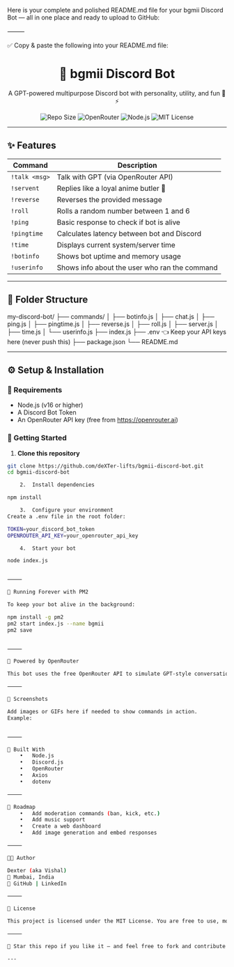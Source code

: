 Here is your complete and polished README.md file for your bgmii Discord Bot — all in one place and ready to upload to GitHub:

⸻

✅ Copy & paste the following into your README.md file:

<h1 align="center">🤖 bgmii Discord Bot</h1>
<p align="center">
  A GPT-powered multipurpose Discord bot with personality, utility, and fun 🎲⚡
</p>

<p align="center">
  <img src="https://img.shields.io/github/repo-size/deXTer-lifts/bgmii-discord-bot?color=blue" alt="Repo Size" />
  <img src="https://img.shields.io/badge/Powered%20By-OpenRouter.ai-%2300A67E" alt="OpenRouter" />
  <img src="https://img.shields.io/badge/Made%20With-Node.js-6DA55F?logo=node.js" alt="Node.js" />
  <img src="https://img.shields.io/badge/License-MIT-yellow" alt="MIT License" />
</p>

---

## ✨ Features

| Command         | Description                                  |
|----------------|----------------------------------------------|
| `!talk <msg>`   | Talk with GPT (via OpenRouter API)           |
| `!servent`      | Replies like a loyal anime butler 🫡         |
| `!reverse`      | Reverses the provided message                |
| `!roll`         | Rolls a random number between 1 and 6        |
| `!ping`         | Basic response to check if bot is alive      |
| `!pingtime`     | Calculates latency between bot and Discord   |
| `!time`         | Displays current system/server time          |
| `!botinfo`      | Shows bot uptime and memory usage            |
| `!userinfo`     | Shows info about the user who ran the command|

---

## 📂 Folder Structure

my-discord-bot/
├── commands/
│   ├── botinfo.js
│   ├── chat.js
│   ├── ping.js
│   ├── pingtime.js
│   ├── reverse.js
│   ├── roll.js
│   ├── server.js
│   ├── time.js
│   └── userinfo.js
├── index.js
├── .env               👈 Keep your API keys here (never push this)
├── package.json
└── README.md

---

## ⚙️ Setup & Installation

### 🔧 Requirements

- Node.js (v16 or higher)
- A Discord Bot Token
- An OpenRouter API key (free from https://openrouter.ai)

### 🚀 Getting Started

1. **Clone this repository**
```bash
git clone https://github.com/deXTer-lifts/bgmii-discord-bot.git
cd bgmii-discord-bot

	2.	Install dependencies

npm install

	3.	Configure your environment
Create a .env file in the root folder:

TOKEN=your_discord_bot_token
OPENROUTER_API_KEY=your_openrouter_api_key

	4.	Start your bot

node index.js


⸻

🔄 Running Forever with PM2

To keep your bot alive in the background:

npm install -g pm2
pm2 start index.js --name bgmii
pm2 save


⸻

🧠 Powered by OpenRouter

This bot uses the free OpenRouter API to simulate GPT-style conversations without needing a paid OpenAI API key.

⸻

📸 Screenshots

Add images or GIFs here if needed to show commands in action.
Example:


⸻

🧰 Built With
	•	Node.js
	•	Discord.js
	•	OpenRouter
	•	Axios
	•	dotenv

⸻

📌 Roadmap
	•	Add moderation commands (ban, kick, etc.)
	•	Add music support
	•	Create a web dashboard
	•	Add image generation and embed responses

⸻

🧑‍💻 Author

Dexter (aka Vishal)
📍 Mumbai, India
🔗 GitHub | LinkedIn

⸻

📄 License

This project is licensed under the MIT License. You are free to use, modify, and distribute it with proper credit.

⸻

🌟 Star this repo if you like it — and feel free to fork and contribute!

---